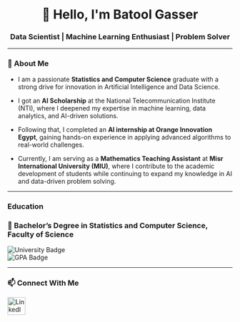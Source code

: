 <h1 align="center">👋 Hello, I'm Batool Gasser</h1>
<h3 align="center">Data Scientist | Machine Learning Enthusiast | Problem Solver</h3>

---

### 🌟 About Me  
- I am a passionate **Statistics and Computer Science** graduate with a strong drive for innovation in Artificial Intelligence and Data Science.  
- I got an **AI Scholarship** at the National Telecommunication Institute (NTI), where I deepened my expertise in machine learning, data analytics, and AI-driven solutions.  
- Following that, I completed an **AI internship at Orange Innovation Egypt**, gaining hands-on experience in applying advanced algorithms to real-world challenges.  

- Currently, I am serving as a **Mathematics Teaching Assistant** at **Misr International University (MIU)**, where I contribute to the academic development of students while continuing to expand my knowledge in AI and data-driven problem solving.

---
### Education

### 🏫 Bachelor’s Degree in Statistics and Computer Science, Faculty of Science 
![University Badge](https://img.shields.io/badge/Ain_Shams_University-0055A4?style=flat&logo=google-scholar&logoColor=white)  
![GPA Badge](https://img.shields.io/badge/GPA-3.0/4.0-brightgreen)  

---

### 📫 Connect With Me  
<p align="left">
  <a href="https://www.linkedin.com/in/batool-mohamed-9506802a0/" target="_blank">
    <img align="center" src="https://raw.githubusercontent.com/rahuldkjain/github-profile-readme-generator/master/src/images/icons/Social/linked-in-alt.svg" alt="LinkedIn - Batool Mohamed" height="40" width="40" />
  </a>
</p>

